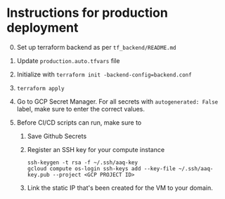 # Instructions for production deployment

0. Set up terraform backend as per `tf_backend/README.md`
1. Update `production.auto.tfvars` file
2. Initialize with `terraform init -backend-config=backend.conf`
3. `terraform apply`
4. Go to GCP Secret Manager. For all secrets with `autogenerated: False` label, make
   sure to enter the correct values.
5. Before CI/CD scripts can run, make sure to

   1. Save Github Secrets
   2. Register an SSH key for your compute instance

      ```shell
      ssh-keygen -t rsa -f ~/.ssh/aaq-key
      gcloud compute os-login ssh-keys add --key-file ~/.ssh/aaq-key.pub --project <GCP PROJECT ID>
      ```

   3. Link the static IP that's been created for the VM to your domain.
